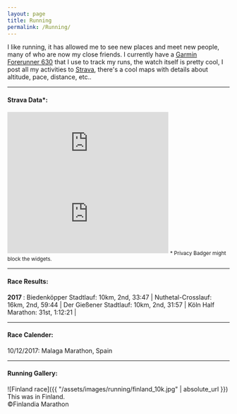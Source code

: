 ```yaml
---
layout: page
title: Running
permalink: /Running/
---
```


I like running, it has allowed me to see new
places and meet new people, many of who are now my close friends.  I
currently have a [Garmin Forerunner
630](https://buy.garmin.com/en-US/US/p/516105/pn/010-03717-00) that I use
to track my runs, the watch itself is pretty cool, I post all my activities
to [Strava](https://www.strava.com/athletes/3278392), there's a cool maps
with details about altitude, pace, distance, etc.. 
  
______
#### Strava Data*:
<iframe height='160' width='365' frameborder='0' allowtransparency='true' scrolling='no' src='https://www.strava.com/athletes/3278392/activity-summary/72c1ae2566418275c79df4c59dc67839fd59b099'></iframe>

<iframe height='160' width='365' frameborder='0' allowtransparency='true' scrolling='yes' src='https://www.strava.com/athletes/3278392/latest-rides/72c1ae2566418275c79df4c59dc67839fd59b099'></iframe>
<sub> * Privacy Badger might block the widgets. </sub> 

______
#### Race Results:
<b> 2017 </b> : Biedenköpper Stadtlauf: 10km, 2nd, 33:47 | Nuthetal-Crosslauf: 16km, 2nd,
59:44 | Der Gießener Stadtlauf: 10km, 2nd, 31:57 | Köln Half Marathon: 31st,
1:12:21 | 

______
#### Race Calender:
10/12/2017: Malaga Marathon, Spain

______
#### Running Gallery:
![Finland race]({{ "/assets/images/running/finland_10k.jpg" | absolute_url }})
This was in Finland.  
&copy;Finlandia Marathon 
